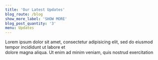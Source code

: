 ```yaml
---
title: 'Our Latest Updates'
blog_route: /blog
show_more_label: 'SHOW MORE'
blog_post_quantity: '3'
menu: Updates
---
```


Lorem ipsum dolor sit amet, consectetur adipisicing elit, sed do eiusmod tempor incididunt ut labore et<br>
dolore magna aliqua. Ut enim ad minim veniam, quis nostrud exercitation
